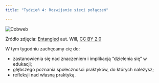```yaml
---
title: "Tydzień 4: Rozwijanie sieci połączeń"

---
```



![Cobweb][1]

Źródło zdjęcia: [Entangled][2] aut. Will, [CC BY 2.0][3]


W tym tygodniu zachęcamy cię do:

 - zastanowienia się nad znaczeniem i implikacją “dzielenia się” w edukacji; 
 - głębszego poznania społeczności praktyków, do których należysz;
 - refleksji nad własną praktyką.


  [1]: http://s1.postimg.org/bloysjv1b/8494137508_10c7eac9c3_z.jpg
  [2]: https://www.flickr.com/photos/bongonian/8494137508/
  [3]: https://creativecommons.org/licenses/by/2.0/

